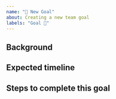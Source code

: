 ```yaml
---
name: "🧭 New Goal"
about: Creating a new team goal
labels: "Goal 🎯"
---
```


## Background

<!-- A one to two sentence description of the goal and other background as-needed. Try to keep it short! -->

## Expected timeline

<!-- How long do you imagine this goal should be active for? This will determine the cadence with which we should check up on it to see how things are going. -->

## Steps to complete this goal

<!-- This can be an abstract end-point, a date, a checklist of issues, etc. Something that will let us know when to close the issue. -->
<!-- Add links to related issues (in this repo or elsewhere) that are more actionable so this can be treated as a meta issue for tracking -->
